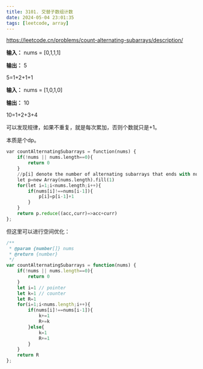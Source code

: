 ```yaml
---
title: 3101. 交替子数组计数
date: 2024-05-04 23:01:35
tags: [leetcode, array]
---
```


https://leetcode.cn/problems/count-alternating-subarrays/description/

**输入：** nums = [0,1,1,1]

**输出：** 5

5=1+2+1+1

**输入：** nums = [1,0,1,0]

**输出：** 10

10=1+2+3+4

可以发现规律，如果不重复，就是每次累加，否则个数就只是+1。

本质是个dp。

```python
var countAlternatingSubarrays = function(nums) {
    if(!nums || nums.length==0){
        return 0
    }
    //p[i] denote the number of alternating subarrays that ends with nums[i]
    let p=new Array(nums.length).fill(1)
    for(let i=1;i<nums.length;i++){
        if(nums[i]!==nums[i-1]){
            p[i]=p[i-1]+1
        }
    }
    return p.reduce((acc,curr)=>acc+curr)
};
```

但这里可以进行空间优化：

```js
/**
 * @param {number[]} nums
 * @return {number}
 */
var countAlternatingSubarrays = function(nums) {
    if(!nums || nums.length==0){
        return 0
    }
    let i=1 // pointer
    let k=1 // counter
    let R=1
    for(i=1;i<nums.length;i++){
        if(nums[i]!==nums[i-1]){
            k+=1
            R+=k
        }else{
            k=1
            R+=1
        }
    }
    return R
};
```


